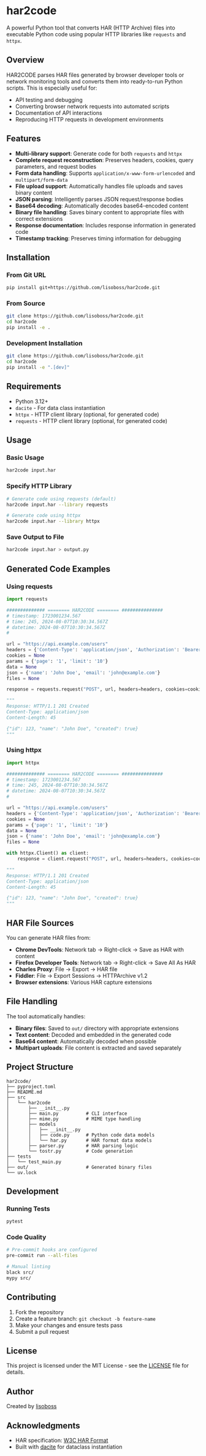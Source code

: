 # har2code

A powerful Python tool that converts HAR (HTTP Archive) files into executable Python code using popular HTTP libraries like `requests` and `httpx`.

## Overview

HAR2CODE parses HAR files generated by browser developer tools or network monitoring tools and converts them into ready-to-run Python scripts. This is especially useful for:

- API testing and debugging
- Converting browser network requests into automated scripts
- Documentation of API interactions
- Reproducing HTTP requests in development environments

## Features

- **Multi-library support**: Generate code for both `requests` and `httpx`
- **Complete request reconstruction**: Preserves headers, cookies, query parameters, and request bodies
- **Form data handling**: Supports `application/x-www-form-urlencoded` and `multipart/form-data`
- **File upload support**: Automatically handles file uploads and saves binary content
- **JSON parsing**: Intelligently parses JSON request/response bodies
- **Base64 decoding**: Automatically decodes base64-encoded content
- **Binary file handling**: Saves binary content to appropriate files with correct extensions
- **Response documentation**: Includes response information in generated code
- **Timestamp tracking**: Preserves timing information for debugging

## Installation

### From Git URL

```bash
pip install git+https://github.com/lisoboss/har2code.git
```

### From Source

```bash
git clone https://github.com/lisoboss/har2code.git
cd har2code
pip install -e .
```

### Development Installation

```bash
git clone https://github.com/lisoboss/har2code.git
cd har2code
pip install -e ".[dev]"
```

## Requirements

- Python 3.12+
- `dacite` - For data class instantiation
- `httpx` - HTTP client library (optional, for generated code)
- `requests` - HTTP client library (optional, for generated code)

## Usage

### Basic Usage

```bash
har2code input.har
```

### Specify HTTP Library

```bash
# Generate code using requests (default)
har2code input.har --library requests

# Generate code using httpx
har2code input.har --library httpx
```

### Save Output to File

```bash
har2code input.har > output.py
```

## Generated Code Examples

### Using requests

```python
import requests

############## ======== HAR2CODE ======== ###############
# timestamp: 1723001234.567
# time: 245, 2024-08-07T10:30:34.567Z
# datetime: 2024-08-07T10:30:34.567Z
#

url = "https://api.example.com/users"
headers = {'Content-Type': 'application/json', 'Authorization': 'Bearer token123'}
cookies = None
params = {'page': '1', 'limit': '10'}
data = None
json = {'name': 'John Doe', 'email': 'john@example.com'}
files = None

response = requests.request("POST", url, headers=headers, cookies=cookies, params=params, data=data, json=json, files=files)

"""
Response: HTTP/1.1 201 Created
Content-Type: application/json
Content-Length: 45

{"id": 123, "name": "John Doe", "created": true}
"""
```

### Using httpx

```python
import httpx

############## ======== HAR2CODE ======== ###############
# timestamp: 1723001234.567
# time: 245, 2024-08-07T10:30:34.567Z
# datetime: 2024-08-07T10:30:34.567Z
#

url = "https://api.example.com/users"
headers = {'Content-Type': 'application/json', 'Authorization': 'Bearer token123'}
cookies = None
params = {'page': '1', 'limit': '10'}
data = None
json = {'name': 'John Doe', 'email': 'john@example.com'}
files = None

with httpx.Client() as client:
    response = client.request("POST", url, headers=headers, cookies=cookies, params=params, data=data, json=json, files=files)

"""
Response: HTTP/1.1 201 Created
Content-Type: application/json
Content-Length: 45

{"id": 123, "name": "John Doe", "created": true}
"""
```

## HAR File Sources

You can generate HAR files from:

- **Chrome DevTools**: Network tab → Right-click → Save as HAR with content
- **Firefox Developer Tools**: Network tab → Right-click → Save All As HAR
- **Charles Proxy**: File → Export → HAR file
- **Fiddler**: File → Export Sessions → HTTPArchive v1.2
- **Browser extensions**: Various HAR capture extensions

## File Handling

The tool automatically handles:

- **Binary files**: Saved to `out/` directory with appropriate extensions
- **Text content**: Decoded and embedded in the generated code
- **Base64 content**: Automatically decoded when possible
- **Multipart uploads**: File content is extracted and saved separately

## Project Structure

```
har2code/
├── pyproject.toml
├── README.md
├── src
│   └── har2code
│       ├── __init__.py
│       ├── main.py          # CLI interface
│       ├── mime.py          # MIME type handling
│       ├── models
│       │   ├── __init__.py
│       │   ├── code.py      # Python code data models
│       │   └── har.py       # HAR format data models
│       ├── parser.py        # HAR parsing logic
│       └── tostr.py         # Code generation
├── tests
│   └── test_main.py
├── out/                     # Generated binary files
└── uv.lock
```

## Development

### Running Tests

```bash
pytest
```

### Code Quality

```bash
# Pre-commit hooks are configured
pre-commit run --all-files

# Manual linting
black src/
mypy src/
```

## Contributing

1. Fork the repository
2. Create a feature branch: `git checkout -b feature-name`
3. Make your changes and ensure tests pass
4. Submit a pull request

## License

This project is licensed under the MIT License - see the [LICENSE](LICENSE) file for details.

## Author

Created by [lisoboss](https://github.com/lisoboss)

## Acknowledgments

- HAR specification: [W3C HAR Format](https://w3c.github.io/web-performance/specs/HAR/Overview.html)
- Built with [dacite](https://github.com/konradhalas/dacite) for dataclass instantiation

